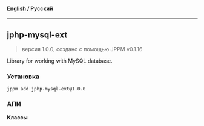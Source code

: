 #### [English](README.md) / **Русский**

---

## jphp-mysql-ext
> версия 1.0.0, создано с помощью JPPM v0.1.16

Library for working with MySQL database.

### Установка
```
jppm add jphp-mysql-ext@1.0.0
```

### АПИ
**Классы**